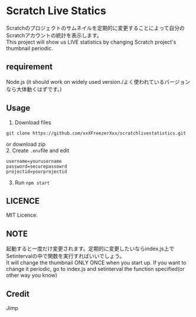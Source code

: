 # Scratch Live Statics  
Scratchのプロジェクトのサムネイルを定期的に変更することによって自分のScratchアカウントの統計を表示します。  
This project will show us LIVE statistics by changing Scratch project's thumbnail periodic.  

## requirement
Node.js (it should work on widely used version./よく使われているバージョンなら大体動くはずです。)
## Usage
1. Download files
```
git clone https://github.com/xxXFreezerXxx/scratchlivestatistics.git
```  
or download zip  
2. Create `.env`file and edit
```
username=yourusername
password=securepassowrd
projectid=yourprojectid
```
3. Run `npm start`
## LICENCE  
MIT Licence.
## NOTE
起動すると一度だけ変更されます。定期的に変更したいならindex.js上でSetintervalの中で関数を実行すればいいでしょう。  
It will change the thumbnail ONLY ONCE when you start up. If you want to change it periodic, go to index.js and setinterval the function specified(or other way you know)
## Credit
Jimp